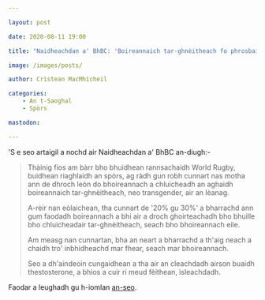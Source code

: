 ```yaml
---

layout: post

date: 2020-08-11 19:00

title: "Naidheachdan a' BhBC: 'Boireannaich tar-ghnèitheach fo phrosbaig World Rugby'"

image: /images/posts/

author: Crìstean MacMhìcheil

categories:
    - An t-Saoghal
    - Spòrs

mastodon:

---
```


'S e seo artaigil a nochd air Naidheachdan a' BhBC an-diugh:-

> Thàinig fios am bàrr bho bhuidhean rannsachaidh World Rugby, buidhean riaghlaidh an spòrs, ag ràdh gun robh cunnart nas motha ann de dhroch leòn do bhoireannach a chluicheadh an aghaidh boireannaich tar-ghnèitheach, neo transgender, air an lèanag.
>
> A-rèir nan eòlaichean, tha cunnart de '20% gu 30%' a bharrachd ann gum faodadh boireannach a bhi air a droch ghoirteachadh bho bhuille bho chluicheadair tar-ghnèitheach, seach bho bhoireannach eile.
>
> Am measg nan cunnartan, bha an neart a bharrachd a th'aig neach a chaidh tro' inbhidheachd mar fhear, seach mar bhoireannach.
>
> Seo a dh'aindeoin cungaidhean a tha air an cleachdadh airson buaidh thestosterone, a bhios a cuir ri meud fèithean, ìsleachdadh.

Faodar a leughadh gu h-iomlan [an-seo](https://www.bbc.co.uk/naidheachdan/53744396).